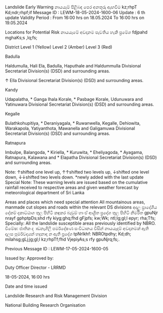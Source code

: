 Landslide Early Warning නායයෑම් පිළිබඳ පෙර අනතුරු ඇඟවීම kz;rhpT Kd;ndr;rhpf;if Message ID : LEWM-18-05-2024-1600-06 Update : 6 th update Validity Period : From 16:00 hrs on 18.05.2024 To 16:00 hrs on 19.05.2024

Locations for Potential Risk නායයෑමේ අවදානම පැවතිය හැකි ප්‍රමේශ fdjpahd mghaKs;s ,lq;fs;

District Level 1 (Yellow) Level 2 (Amber) Level 3 (Red)

Badulla

Haldumulla, Hali Ela, Badulla, Haputhale and Haldummulla Divisional Secretariat Division(s) (DSD) and surrounding areas.

↑ Ella Divisional Secretariat Division(s) (DSD) and surrounding areas.

Kandy

Udapalatha, * Ganga Ihala Korale, * Pasbage Korale, Udunuwara and Yatinuwara Divisional Secretariat Division(s) (DSD) and surrounding areas.

Kegalle

Bulathkohupitiya, * Deraniyagala, * Ruwanwella, Kegalle, Dehiowita, Warakapola, Yatiyanthota, Mawanella and Galigamuwa Divisional Secretariat Division(s) (DSD) and surrounding areas.

Ratnapura

Imbulpe, Balangoda, * Kiriella, * Kuruwita, * Eheliyagoda, * Ayagama, Ratnapura, Kalawana and * Elapatha Divisional Secretariat Division(s) (DSD) and surrounding areas.

Note: ↑shifted one level up, ↑↑shifted two levels up, ↓shifted one level down, ↓↓shifted two levels down. *newly added with the last update Special Note: These warning levels are issued based on the cumulative rainfall received to respective areas and given weather forecast by meteorological department of Sri Lanka

Areas and places which need special attention All mountainous areas, manmade cut slopes and roads within the relevant DS divisions අදාල ප්‍රාදේශීය දේකම් දකාට්ඨාශ තුල පිහිටි කඳුකර බෑවුම් හා ඒ ආශ්‍රිත ප්‍රදේශ තුල පිහිටි නිර්මිත gpuNjr nrayf gphptpDs;shd rfy kiyg;ghq;fhd gFjpfs; kw;Wk; ntl;lg;gl;l epyr; rha;Tfs; Specially: All the landslide susceptible areas previously identified by NBRO. විමේෂ: ජාතික ද ාඩනැගිලි පර්මදේෂණ සංවිධානය විසින් නායයෑදම් අවදානමක් ඇති දලස පුර්මවදයන් හදුනාද න ඇති ප්‍රදේශ tpNrlkhf: NBROtpdhy; Kd;dh; milahsg;gLj;jg;gl;l kz;rhpTf;fhd VjepiyAs;s rfy gpuNjrq;fs;.

Previous Message ID : LEWM-17-05-2024-1600-05

Issued by: Approved by:

Duty Officer Director - LRRMD

18-05-2024, 16:00 hrs

Date and time issued

Landslide Research and Risk Management Division

National Building Research Organisation